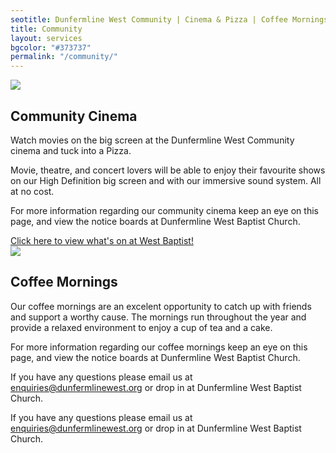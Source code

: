 ```yaml
---
seotitle: Dunfermline West Community | Cinema & Pizza | Coffee Mornings and lots more
title: Community
layout: services
bgcolor: "#373737"
permalink: "/community/"
---
```

<div class='row'>
<div class="col-sm-4">
<img src='{{ site.url }}/assets/img/icons/communitycinemaicon.jpg' class='img-responsive' />	
</div>
<div class="col-sm-8 text-normal">
<h2>Community Cinema</h2>
Watch movies on the big screen at the Dunfermline West Community cinema and tuck into a Pizza.

Movie, theatre, and concert lovers will be able to enjoy their favourite shows on our High Definition big screen and with our immersive sound system. All at no cost.

For more information regarding our community cinema keep an eye on this page, and view the notice boards at Dunfermline West Baptist Church.

<div class="text-center mt-4">
<a class="btn btn-xl btn-primary mt-4" href='{{ site.url }}/winter-events'>
  Click here to view what's on at West Baptist!
</a>
</div>
</div>
<div class="row">
<div class="col-sm-4">
<img src='{{ site.url }}/assets/img/icons/coffeeicon.jpg' class='img-responsive' />	
</div>
<div class="col-sm-8 text-normal">
<h2>Coffee Mornings</h2>
Our coffee mornings are an excelent opportunity to catch up with friends and support a worthy cause. The mornings run throughout the year and provide a relaxed environment to enjoy a cup of tea and a cake.

For more information regarding our coffee mornings keep an eye on this page, and view the notice boards at Dunfermline West Baptist Church.

If you have any questions please email us at <a href='mailto:enquiries@dunfermlinewest.org?subject=kidzclub'>enquiries@dunfermlinewest.org</a> or drop in at Dunfermline West Baptist Church.
</div>
</div>


If you have any questions please email us at <a href='mailto:enquiries@dunfermlinewest.org?subject=community-events'>enquiries@dunfermlinewest.org</a> or drop in at Dunfermline West Baptist Church.